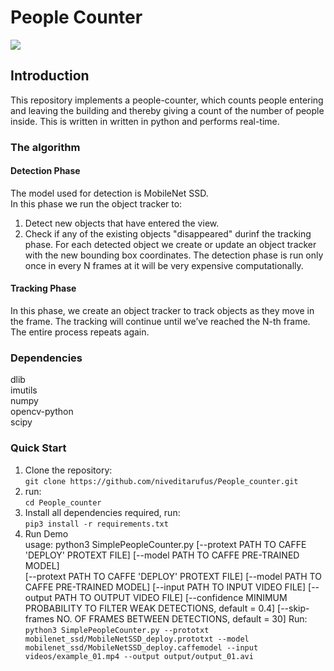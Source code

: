 # People Counter  
![](intro/demo.gif)

## Introduction  
This repository implements a people-counter, which counts people entering and leaving the building and thereby giving a count of the number of people inside. This is written in written in python and performs real-time.

### The algorithm  
#### Detection Phase  
The model used for detection is MobileNet SSD.  
In this phase we run the object tracker to:  
1. Detect new objects that have entered the view.  
2. Check if any of the existing objects "disappeared" durinf the tracking phase.
For each detected object we create or update an object tracker with the new bounding box coordinates. The detection phase is run only once in every N frames at it will be very expensive computationally.  

#### Tracking Phase
In this phase, we create an object tracker to track objects as they move in the frame. The tracking will continue until we’ve reached the N-th frame.  
The entire process repeats again.

### Dependencies  
dlib  
imutils  
numpy  
opencv-python  
scipy  

### Quick Start

1. Clone the repository:  
`git clone https://github.com/niveditarufus/People_counter.git`  
2. run:  
`cd People_counter`
3. Install all dependencies required, run:  
`pip3 install -r requirements.txt`  
3. Run Demo  
usage: python3 SimplePeopleCounter.py
				[--protext PATH TO CAFFE 'DEPLOY' PROTEXT FILE]
				[--model PATH TO CAFFE PRE-TRAINED MODEL]        
				[--protext PATH TO CAFFE 'DEPLOY' PROTEXT FILE]
				[--model PATH TO CAFFE PRE-TRAINED MODEL]
				[--input PATH TO INPUT VIDEO FILE]
				[--output PATH TO OUTPUT VIDEO FILE]
				[--confidence MINIMUM PROBABILITY TO FILTER WEAK DETECTIONS, default = 0.4] 
				[--skip-frames NO. OF FRAMES BETWEEN DETECTIONS, default = 30]
Run:  
`python3 SimplePeopleCounter.py --prototxt mobilenet_ssd/MobileNetSSD_deploy.prototxt --model mobilenet_ssd/MobileNetSSD_deploy.caffemodel --input videos/example_01.mp4 --output output/output_01.avi`




